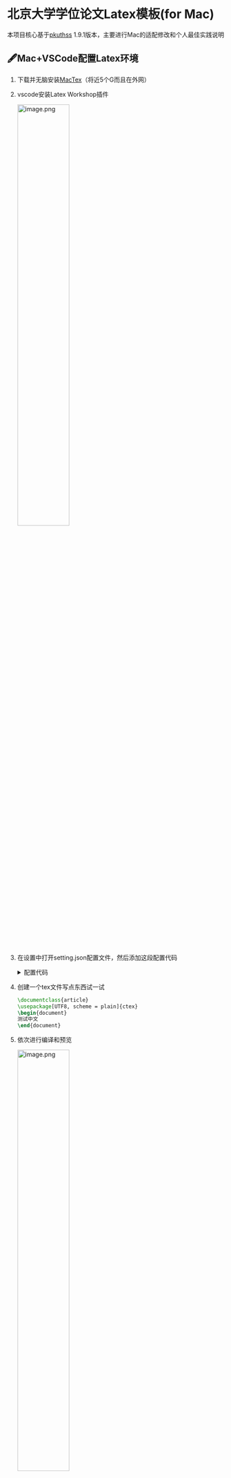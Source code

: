 # 北京大学学位论文Latex模板(for Mac)

本项目核心基于[pkuthss](https://github.com/CasperVector/pkuthss) 1.9.1版本，主要进行Mac的适配修改和个人最佳实践说明

## 🖋Mac+VSCode配置Latex环境

1. 下载并无脑安装[MacTex](https://www.tug.org/mactex/mactex-download.html)（将近5个G而且在外网）

2. vscode安装Latex Workshop插件

   <img src="https://upload-images.jianshu.io/upload_images/12014150-6efe6221bdba92fa.png?imageMogr2/auto-orient/strip%7CimageView2/2/w/1240" alt="image.png" width="50%;" />

3. 在设置中打开setting.json配置文件，然后添加这段配置代码

   <details>

   <summary>配置代码</summary>

   ```json
   "latex-workshop.latex.tools": [
     {
       "name": "xelatex",
       "command": "xelatex",
       "args": [
         "-synctex=1",
         "-interaction=nonstopmode",
         "-file-line-error",
         "-pdf",
         "%DOC%"
       ]
     },
     {
       "name": "latexmk",
       "command": "latexmk",
       "args": [
         "-synctex=1",
         "-interaction=nonstopmode",
         "-file-line-error",
         "-pdf",
         "%DOC%"
       ]
     },
     {
       "name": "pdflatex",
       "command": "pdflatex",
       "args": [
         "-synctex=1",
         "-interaction=nonstopmode",
         "-file-line-error",
         "%DOC%"
       ]
     },
     {
       "name": "bibtex",
       "command": "bibtex",
       "args": [
         "%DOCFILE%"
       ]
     }
   ],
   "latex-workshop.latex.recipes": [
     {
       "name": "xelatex -> bibtex -> xelatex*2",
       "tools": [
         "xelatex",
         "bibtex",
         "xelatex",
         "xelatex"
       ]
     },
     {
       "name": "xelatex",
       "tools": [
         "xelatex"
       ]
     },
   ],
   "editor.wordWrap": "on"
   ```

   </details>

4. 创建一个tex文件写点东西试一试

   ```latex
   \documentclass{article}
   \usepackage[UTF8, scheme = plain]{ctex}
   \begin{document}
   测试中文
   \end{document}
   ```

5. 依次进行编译和预览

   <img src="https://upload-images.jianshu.io/upload_images/12014150-56a1881f24e17624.png?imageMogr2/auto-orient/strip%7CimageView2/2/w/1240" alt="image.png" width="50%;" />

   如果顺利看到pdf结果则证明latex环境安装顺利完成

<br/>

## 📄编译pkuthss-mac

1. clone该项目到本地
    ```
    git clone https://github.com/doubleZ0108/pkuthss-mac.git
    ```
2. 在TEX标签下点击`Recipe: xelatex`进行编译
3. 最终就得到了Mac+VSCode+pkuthss优雅写出来的论文啦🎉

    <img src="https://upload-images.jianshu.io/upload_images/12014150-f8a6db887c3b636e.png?imageMogr2/auto-orient/strip%7CimageView2/2/w/1240" alt="image.png" width="25%;" />


<br/>

<details>

<summary>🧱从原pkuthss项目开始</summary>


## 编译pkuthss

1. 直接下载最新[pkuthss release版本](https://github.com/CasperVector/pkuthss/releases)即可

2. 下载文件夹里`pkuthss/doc/example/` 是之后自己写文章的部分，把这个文件夹单独拷贝到自己的目录下

3. 把下载文件夹里`pkuthss/tex/` 里的3个`.def`文件和1个`.cls`文件拷贝到上一步的`example/`里（别问我这步找问题找了多长时间）

4. 修改`example/ctex-fontset-pkuthss.def`文件，这个文件的问题是原作者主要是在windows平台进行开发的，而由于windows和mac下字体名称不一样，导致编译时会报错The font xxx cannot be found.

   【解决办法】

   首先明确下两平台下的字体对应关系

   - win：simhei（黑体），simkai（楷体）, simsun（宋体）， simfang（仿宋）
   - mac：STHeiti （华文黑体），STKaiti （华文楷体），STSong（华文宋体） ，STFangsong（华文仿宋）

   以楷体的替换为例，在字体册中搜索楷体，这个STKaiti即是mac中对应simkai的那个字体

   <img src="https://upload-images.jianshu.io/upload_images/12014150-bf74eb66c3fea92e.png?imageMogr2/auto-orient/strip%7CimageView2/2/w/1240" alt="image.png" width="50%;" />

   在这个文件里全局进行几种字体的替换即可

   > 还有网友说要修改`/usr/local/texlive/[year]/texmf-dist/tex/latex/ctex/fontset/ctex-xecjk-winfonts.def` 文件，但这样应该是直接修改了texlive的配置，大家也可以尝试

5. 最终在命令行打开`example/`，然后通过`latexmk`命令进行编译，如果没有其他问题即可得到最终的pdf文件

6. 在vscode中编译也类似的，直接`Recipe: xelatex -> bibtex -> xelatex*2`即可

   > 注意 如果没进行引用的话，在编译过程中会报错`I found no \\citation commands---while reading file`，添加`\cite{}`即可

</details>
